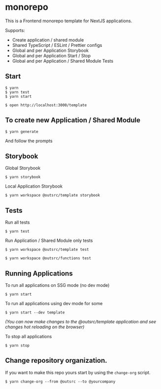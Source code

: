 # monorepo

This is a Frontend monorepo template for NextJS applications.

Supports:

- Create application / shared module
- Shared TypeScript / ESLint / Prettier configs
- Global and per Application Storybook
- Global and per Application Start / Stop
- Global and per Application / Shared Module Tests

## Start

```
$ yarn
$ yarn test
$ yarn start

$ open http://localhost:3000/template
```

## To create new Application / Shared Module

```
$ yarn generate
```

And follow the prompts

## Storybook

Global Storybook

```
$ yarn storybook
```

Local Application Storybook

```
$ yarn workspace @outsrc/template storybook
```

## Tests

Run all tests

```
$ yarn test
```

Run Application / Shared Module only tests

```
$ yarn workspace @outsrc/template test

$ yarn workspace @outsrc/functions test
```

## Running Applications

To run all applications on SSG mode (no dev mode)

```
$ yarn start
```

To run all applications using dev mode for some

```
$ yarn start --dev template
```

_(You can now make changes to the @outsrc/template application and see changes hot reloading on the browser)_

To stop all applications

```
$ yarn stop
```

## Change repository organization.

If you want to make this repo yours start by using the `change-org` script.

```
$ yarn change-org --from @outsrc --to @yourcompany
```
